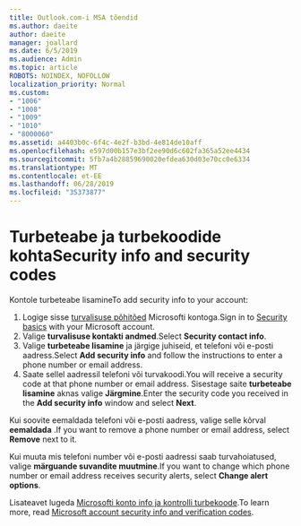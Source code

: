 ```yaml
---
title: Outlook.com-i MSA tõendid
ms.author: daeite
author: daeite
manager: joallard
ms.date: 6/5/2019
ms.audience: Admin
ms.topic: article
ROBOTS: NOINDEX, NOFOLLOW
localization_priority: Normal
ms.custom:
- "1006"
- "1008"
- "1009"
- "1010"
- "8000060"
ms.assetid: a4403b0c-6f4c-4e2f-b3bd-4e814de10aff
ms.openlocfilehash: e597d00b157e3bf2ee90d6c602fa365a52ee4434
ms.sourcegitcommit: 5fb7a4b28859690020efdea630d03e70cc0e6334
ms.translationtype: MT
ms.contentlocale: et-EE
ms.lasthandoff: 06/28/2019
ms.locfileid: "35373877"
---
```

# <a name="security-info-and-security-codes"></a><span data-ttu-id="46d11-102">Turbeteabe ja turbekoodide kohta</span><span class="sxs-lookup"><span data-stu-id="46d11-102">Security info and security codes</span></span>

<span data-ttu-id="46d11-103">Kontole turbeteabe lisamine</span><span class="sxs-lookup"><span data-stu-id="46d11-103">To add security info to your account:</span></span>

1. <span data-ttu-id="46d11-104">Logige sisse [turvalisuse põhitõed](https://account.microsoft.com/security) Microsofti kontoga.</span><span class="sxs-lookup"><span data-stu-id="46d11-104">Sign in to [Security basics](https://account.microsoft.com/security) with your Microsoft account.</span></span>
1. <span data-ttu-id="46d11-105">Valige **turvalisuse kontakti andmed**.</span><span class="sxs-lookup"><span data-stu-id="46d11-105">Select **Security contact info**.</span></span>
1. <span data-ttu-id="46d11-106">Valige **turbeteabe lisamine** ja järgige juhiseid, et telefoni või e-posti aadress.</span><span class="sxs-lookup"><span data-stu-id="46d11-106">Select **Add security info** and follow the instructions to enter a phone number or email address.</span></span>
1. <span data-ttu-id="46d11-107">Saate sellel aadressil telefoni või turvakoodi.</span><span class="sxs-lookup"><span data-stu-id="46d11-107">You will receive a security code at that phone number or email address.</span></span> <span data-ttu-id="46d11-108">Sisestage saite **turbeteabe lisamine** aknas valige **Järgmine**.</span><span class="sxs-lookup"><span data-stu-id="46d11-108">Enter the security code you received in the **Add security info** window and select **Next**.</span></span>

<span data-ttu-id="46d11-109">Kui soovite eemaldada telefoni või e-posti aadress, valige selle kõrval **eemaldada** .</span><span class="sxs-lookup"><span data-stu-id="46d11-109">If you want to remove a phone number or email address, select **Remove** next to it.</span></span>

<span data-ttu-id="46d11-110">Kui muuta mis telefoni number või e-posti aadressi saab turvahoiatused, valige **märguande suvandite muutmine**.</span><span class="sxs-lookup"><span data-stu-id="46d11-110">If you want to change which phone number or email address receives security alerts, select **Change alert options**.</span></span>

<span data-ttu-id="46d11-111">Lisateavet lugeda [Microsofti konto info ja kontrolli turbekoode](https://support.microsoft.com/help/12428/).</span><span class="sxs-lookup"><span data-stu-id="46d11-111">To learn more, read [Microsoft account security info and verification codes](https://support.microsoft.com/help/12428/).</span></span>